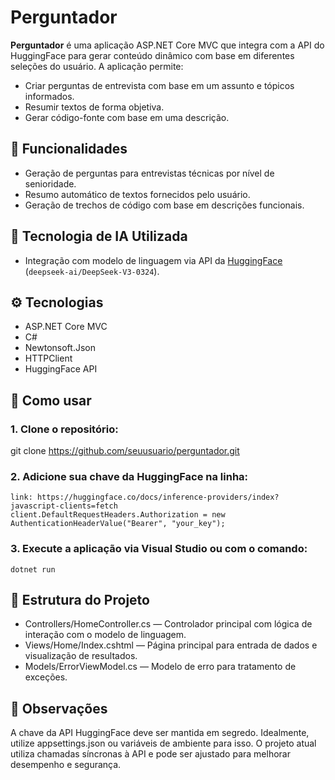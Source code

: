 # Perguntador

**Perguntador** é uma aplicação ASP.NET Core MVC que integra com a API do HuggingFace para gerar conteúdo dinâmico com base em diferentes seleções do usuário. A aplicação permite:

- Criar perguntas de entrevista com base em um assunto e tópicos informados.
- Resumir textos de forma objetiva.
- Gerar código-fonte com base em uma descrição.

## 🚀 Funcionalidades

- Geração de perguntas para entrevistas técnicas por nível de senioridade.
- Resumo automático de textos fornecidos pelo usuário.
- Geração de trechos de código com base em descrições funcionais.

## 🧠 Tecnologia de IA Utilizada

- Integração com modelo de linguagem via API da [HuggingFace](https://huggingface.co/) (`deepseek-ai/DeepSeek-V3-0324`).

## ⚙️ Tecnologias

- ASP.NET Core MVC
- C#
- Newtonsoft.Json
- HTTPClient
- HuggingFace API

## 🔧 Como usar

### 1. Clone o repositório:   
   git clone https://github.com/seuusuario/perguntador.git

### 2. Adicione sua chave da HuggingFace na linha:
	link: https://huggingface.co/docs/inference-providers/index?javascript-clients=fetch
	client.DefaultRequestHeaders.Authorization = new AuthenticationHeaderValue("Bearer", "your_key");

### 3. Execute a aplicação via Visual Studio ou com o comando:
	dotnet run

## 📁 Estrutura do Projeto
- Controllers/HomeController.cs — Controlador principal com lógica de interação com o modelo de linguagem.
- Views/Home/Index.cshtml — Página principal para entrada de dados e visualização de resultados.
- Models/ErrorViewModel.cs — Modelo de erro para tratamento de exceções.

## 📌 Observações
A chave da API HuggingFace deve ser mantida em segredo. Idealmente, utilize appsettings.json ou variáveis de ambiente para isso.
O projeto atual utiliza chamadas síncronas à API e pode ser ajustado para melhorar desempenho e segurança.